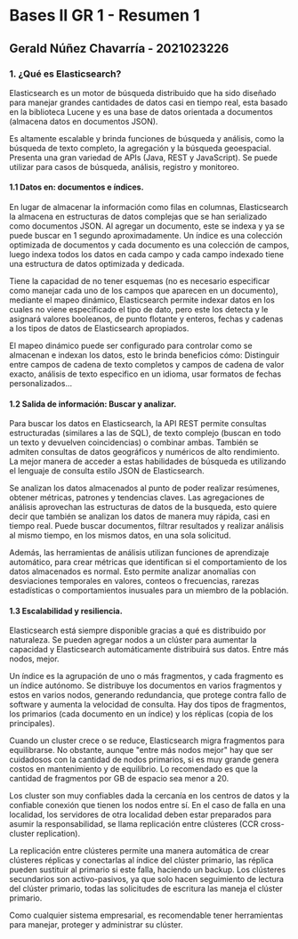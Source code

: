 # Bases II GR 1 - Resumen 1 

## Gerald Núñez Chavarría - 2021023226

### 1. ¿Qué es Elasticsearch?

Elasticsearch es un motor de búsqueda distribuido que ha sido diseñado para manejar grandes cantidades de datos casi en tiempo real, esta basado en la biblioteca Lucene y es una base de datos orientada a documentos (almacena datos en documentos JSON). 

Es altamente escalable y brinda funciones de búsqueda y análisis, como la búsqueda de texto completo, la agregación y la búsqueda geoespacial. Presenta una gran variedad de APIs (Java, REST y JavaScript). Se puede utilizar para casos de búsqueda, análisis, registro y monitoreo. 

#### 1.1 Datos en: documentos e índices. 

En lugar de almacenar la información como filas en columnas, Elasticsearch la almacena en estructuras de datos complejas que se han serializado como documentos JSON. Al agregar un documento, este se indexa y ya se puede buscar en 1 segundo aproximadamente. Un índice es una colección optimizada de documentos y cada documento es una colección de campos, luego indexa todos los datos en cada campo y cada campo indexado tiene una estructura de datos optimizada y dedicada.

Tiene la capacidad de no tener esquemas (no es necesario especificar como manejar cada uno de los campos que aparecen en un documento), mediante el mapeo dinámico, Elasticsearch permite indexar datos en los cuales no viene especificado el tipo de dato, pero este los detecta y le asignará valores booleanos, de punto flotante y enteros, fechas y cadenas a los tipos de datos de Elasticsearch apropiados. 

El mapeo dinámico puede ser configurado para controlar como se almacenan e indexan los datos, esto le brinda beneficios cómo: Distinguir entre campos de cadena de texto completos y campos de cadena de valor exacto, análisis de texto especifico en un idioma, usar formatos de fechas personalizados... 

#### 1.2 Salida de información: Buscar y analizar. 

Para buscar los datos en Elasticsearch, la API REST permite consultas estructuradas (similares a las de SQL), de texto complejo (buscan en todo un texto y devuelven coincidencias) o combinar ambas. También se admiten consultas de datos geográficos y numéricos de alto rendimiento. La mejor manera de acceder a estas habilidades de búsqueda es utilizando el lenguaje de consulta estilo JSON de Elasticsearch. 

Se analizan los datos almacenados al punto de poder realizar resúmenes, obtener métricas, patrones y tendencias claves. Las agregaciones de análisis aprovechan las estructuras de datos de la busqueda, esto quiere decir que también se analizan los datos de manera muy rápida, casi en tiempo real. Puede buscar documentos, filtrar resultados y realizar análisis al mismo tiempo, en los mismos datos, en una sola solicitud.

Además, las herramientas de análisis utilizan funciones de aprendizaje automático, para crear métricas que identifican si el comportamiento de los datos almacenados es normal. Esto permite analizar anomalías con desviaciones temporales en valores, conteos o frecuencias, rarezas estadísticas o comportamientos inusuales para un miembro de la población. 

#### 1.3 Escalabilidad y resiliencia. 

Elasticsearch está siempre disponible gracias a qué es distribuido por naturaleza. Se pueden agregar nodos a un clúster para aumentar la capacidad y Elasticsearch automáticamente distribuirá sus datos. Entre más nodos, mejor. 

Un índice es la agrupación de uno o más fragmentos, y cada fragmento es un índice autónomo. Se distribuye los documentos en varios fragmentos y estos en varios nodos, generando redundancia, que protege contra fallo de software y aumenta la velocidad de consulta. Hay dos tipos de fragmentos, los primarios (cada documento en un índice) y los réplicas (copia de los principales). 

Cuando un cluster crece o se reduce, Elasticsearch migra fragmentos para equilibrarse. No obstante, aunque "entre más nodos mejor" hay que ser cuidadosos con la cantidad de nodos primarios, si es muy grande genera costos en mantenimiento y de equilibrio. Lo recomendado es que la cantidad de fragmentos por GB de espacio sea menor a 20. 

Los cluster son muy confiables dada la cercanía en los centros de datos y la confiable conexión que tienen los nodos entre sí. En el caso de falla en una localidad, los servidores de otra localidad deben estar preparados para asumir la responsabilidad, se llama replicación entre clústeres (CCR cross-cluster replication). 

La replicación entre clústeres permite una manera automática de crear clústeres réplicas y conectarlas al índice del clúster primario, las réplica pueden sustituir al primario si este falla, haciendo un backup. Los clústeres secundarios son activo-pasivos, ya que solo hacen seguimiento de lectura del clúster primario, todas las solicitudes de escritura las maneja el clúster primario. 

Como cualquier sistema empresarial, es recomendable tener herramientas para manejar, proteger y administrar su clúster. 